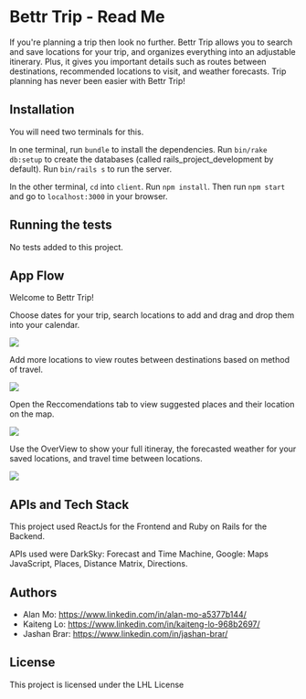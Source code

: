 # Bettr Trip - Read Me

If you're planning a trip then look no further. Bettr Trip allows you to search and save locations for your trip, and organizes everything into an adjustable itinerary. Plus, it gives you important details such as routes between destinations, recommended locations to visit, and weather forecasts. Trip planning has never been easier with Bettr Trip!

## Installation
You will need two terminals for this.

In one terminal, run `bundle` to install the dependencies. Run `bin/rake db:setup` to create the databases (called rails_project_development by default). Run `bin/rails s` to run the server.

In the other terminal, `cd` into `client`. Run `npm install`. Then run `npm start` and go to `localhost:3000` in your browser.

## Running the tests

No tests added to this project.

## App Flow

Welcome to Bettr Trip! 

Choose dates for your trip, search locations to add and drag and drop them into your calendar.

![](Gif1.gif)

Add more locations to view routes between destinations based on method of travel.

![](Gif2.gif)

Open the Reccomendations tab to view suggested places and their location on the map.

![](Gif3.gif)

Use the OverView to show your full itineray, the forecasted weather for your saved locations, and travel time between locations.

![](Gif4.gif)

## APIs and Tech Stack
This project used ReactJs for the Frontend and Ruby on Rails for the Backend.

APIs used were DarkSky: Forecast and Time Machine, Google: Maps JavaScript, Places, Distance Matrix, Directions.

## Authors

* Alan Mo: https://www.linkedin.com/in/alan-mo-a5377b144/
* Kaiteng Lo: https://www.linkedin.com/in/kaiteng-lo-968b2697/
* Jashan Brar: https://www.linkedin.com/in/jashan-brar/

## License

This project is licensed under the LHL License
